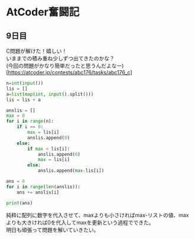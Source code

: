 # AtCoder奮闘記
## 9日目
C問題が解けた！嬉しい！   
いままでの積み重ね少しずつ出てきたのかな？    
(今回の問題がかなり簡単だったと思うんだよなー)   
[https://atcoder.jp/contests/abc176/tasks/abc176_c]         

```python
n=int(input())
lis = []
a=list(map(int, input().split()))
lis = lis + a

anslis = []
max = 0
for i in range(n):
    if i == 0:
        max = lis[i]
        anslis.append(0)
    else:
        if max < lis[i]:
            anslis.append(0)
            max = lis[i]
        else:
            anslis.append(max-lis[i])

ans = 0
for i in range(len(anslis)):
    ans += anslis[i]

print(ans)
```

純粋に配列に数字を代入させて、maxよりも小さければmax-リストの値、maxよりも大きければ0を代入してmaxを更新という過程でできた。    
明日も頑張って問題を解いていきたい。
